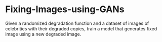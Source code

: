 # Fixing-Images-using-GANs
Given a randomized degradation function and a dataset of images of celebrities with their degraded copies, train a model that generates fixed image using a new degraded image.
